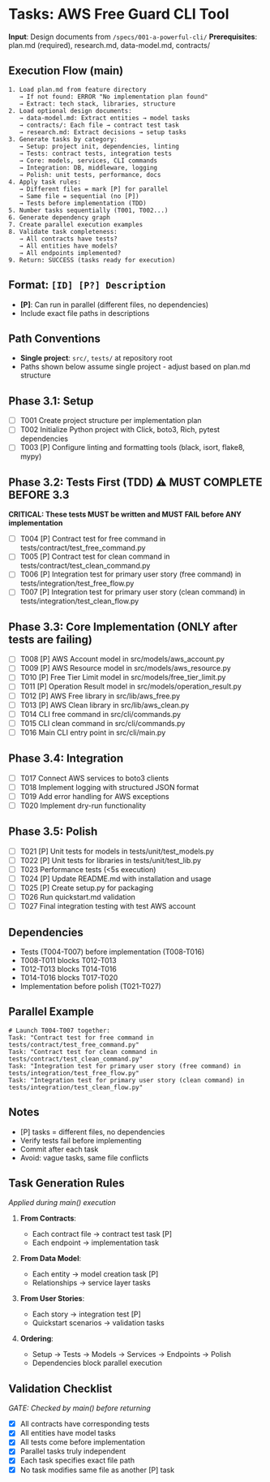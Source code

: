 # Tasks: AWS Free Guard CLI Tool

**Input**: Design documents from `/specs/001-a-powerful-cli/`
**Prerequisites**: plan.md (required), research.md, data-model.md, contracts/

## Execution Flow (main)
```
1. Load plan.md from feature directory
   → If not found: ERROR "No implementation plan found"
   → Extract: tech stack, libraries, structure
2. Load optional design documents:
   → data-model.md: Extract entities → model tasks
   → contracts/: Each file → contract test task
   → research.md: Extract decisions → setup tasks
3. Generate tasks by category:
   → Setup: project init, dependencies, linting
   → Tests: contract tests, integration tests
   → Core: models, services, CLI commands
   → Integration: DB, middleware, logging
   → Polish: unit tests, performance, docs
4. Apply task rules:
   → Different files = mark [P] for parallel
   → Same file = sequential (no [P])
   → Tests before implementation (TDD)
5. Number tasks sequentially (T001, T002...)
6. Generate dependency graph
7. Create parallel execution examples
8. Validate task completeness:
   → All contracts have tests?
   → All entities have models?
   → All endpoints implemented?
9. Return: SUCCESS (tasks ready for execution)
```

## Format: `[ID] [P?] Description`
- **[P]**: Can run in parallel (different files, no dependencies)
- Include exact file paths in descriptions

## Path Conventions
- **Single project**: `src/`, `tests/` at repository root
- Paths shown below assume single project - adjust based on plan.md structure

## Phase 3.1: Setup
- [ ] T001 Create project structure per implementation plan
- [ ] T002 Initialize Python project with Click, boto3, Rich, pytest dependencies
- [ ] T003 [P] Configure linting and formatting tools (black, isort, flake8, mypy)

## Phase 3.2: Tests First (TDD) ⚠️ MUST COMPLETE BEFORE 3.3
**CRITICAL: These tests MUST be written and MUST FAIL before ANY implementation**
- [ ] T004 [P] Contract test for free command in tests/contract/test_free_command.py
- [ ] T005 [P] Contract test for clean command in tests/contract/test_clean_command.py
- [ ] T006 [P] Integration test for primary user story (free command) in tests/integration/test_free_flow.py
- [ ] T007 [P] Integration test for primary user story (clean command) in tests/integration/test_clean_flow.py

## Phase 3.3: Core Implementation (ONLY after tests are failing)
- [ ] T008 [P] AWS Account model in src/models/aws_account.py
- [ ] T009 [P] AWS Resource model in src/models/aws_resource.py
- [ ] T010 [P] Free Tier Limit model in src/models/free_tier_limit.py
- [ ] T011 [P] Operation Result model in src/models/operation_result.py
- [ ] T012 [P] AWS Free library in src/lib/aws_free.py
- [ ] T013 [P] AWS Clean library in src/lib/aws_clean.py
- [ ] T014 CLI free command in src/cli/commands.py
- [ ] T015 CLI clean command in src/cli/commands.py
- [ ] T016 Main CLI entry point in src/cli/main.py

## Phase 3.4: Integration
- [ ] T017 Connect AWS services to boto3 clients
- [ ] T018 Implement logging with structured JSON format
- [ ] T019 Add error handling for AWS exceptions
- [ ] T020 Implement dry-run functionality

## Phase 3.5: Polish
- [ ] T021 [P] Unit tests for models in tests/unit/test_models.py
- [ ] T022 [P] Unit tests for libraries in tests/unit/test_lib.py
- [ ] T023 Performance tests (<5s execution)
- [ ] T024 [P] Update README.md with installation and usage
- [ ] T025 [P] Create setup.py for packaging
- [ ] T026 Run quickstart.md validation
- [ ] T027 Final integration testing with test AWS account

## Dependencies
- Tests (T004-T007) before implementation (T008-T016)
- T008-T011 blocks T012-T013
- T012-T013 blocks T014-T016
- T014-T016 blocks T017-T020
- Implementation before polish (T021-T027)

## Parallel Example
```
# Launch T004-T007 together:
Task: "Contract test for free command in tests/contract/test_free_command.py"
Task: "Contract test for clean command in tests/contract/test_clean_command.py"
Task: "Integration test for primary user story (free command) in tests/integration/test_free_flow.py"
Task: "Integration test for primary user story (clean command) in tests/integration/test_clean_flow.py"
```

## Notes
- [P] tasks = different files, no dependencies
- Verify tests fail before implementing
- Commit after each task
- Avoid: vague tasks, same file conflicts

## Task Generation Rules
*Applied during main() execution*

1. **From Contracts**:
   - Each contract file → contract test task [P]
   - Each endpoint → implementation task
   
2. **From Data Model**:
   - Each entity → model creation task [P]
   - Relationships → service layer tasks
   
3. **From User Stories**:
   - Each story → integration test [P]
   - Quickstart scenarios → validation tasks

4. **Ordering**:
   - Setup → Tests → Models → Services → Endpoints → Polish
   - Dependencies block parallel execution

## Validation Checklist
*GATE: Checked by main() before returning*

- [x] All contracts have corresponding tests
- [x] All entities have model tasks
- [x] All tests come before implementation
- [x] Parallel tasks truly independent
- [x] Each task specifies exact file path
- [x] No task modifies same file as another [P] task
